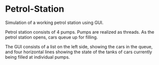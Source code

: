 # Petrol-Station
Simulation of a working petrol station using GUI.  

Petrol station consists of 4 pumps. Pumps are realized as threads. As the petrol station opens, cars queue up for filling. 

The GUI consists of a list on the left side, showing the cars in the queue, and four horizontal lines showing the state of the tanks of cars currently being filled at individual pumps.
